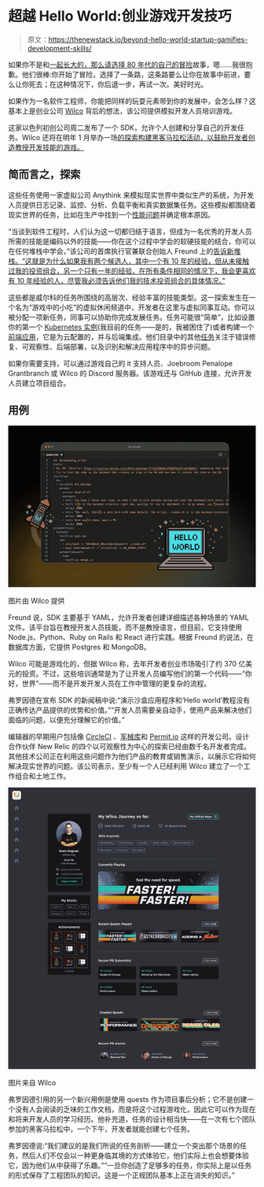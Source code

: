 # 超越 Hello World:创业游戏开发技巧

> 原文：<https://thenewstack.io/beyond-hello-world-startup-gamifies-development-skills/>

如果你不是和[一起长大的，那么请选择 80 年代的自己的冒险](https://www.cyoa.com/)故事，嗯……我很抱歉。他们很棒:你开始了冒险，选择了一条路，这条路要么让你在故事中前进，要么让你死去；在这种情况下，你后退一步，再试一次。美好时光。

如果作为一名软件工程师，你能把同样的玩耍元素带到你的发展中，会怎么样？这基本上是创业公司 [Wilco](https://www.trywilco.com/) 背后的想法，该公司提供模拟开发人员培训游戏。

这家以色列初创公司周二发布了一个 SDK，允许个人创建和分享自己的开发任务。Wilco 还将在明年 1 月举办一场[的探索构建黑客马拉松活动，以鼓励开发者创造教授开发技能的游戏。](https://www.trywilco.com/hackathons/quest-builder-jan23)

## 简而言之，探索

这些任务使用一家虚拟公司 Anythink 来模拟现实世界中类似生产的系统，为开发人员提供日志记录、监控、分析、负载平衡和真实数据集任务。这些模拟都围绕着现实世界的任务，比如在生产中找到一个[性能问题](https://thenewstack.io/the-data-quality-problem-and-its-impact-on-application-performance/)并确定根本原因。

“当谈到软件工程时，人们认为这一切都归结于语言，但成为一名优秀的开发人员所需的技能是编码以外的技能——你在这个过程中学会的软硬技能的结合，你可以在任何堆栈中学会，”该公司的首席执行官兼联合创始人 Freund 上的[告诉新堆栈。“这就是为什么如果我有两个候选人，其中一个有 10 年的经验，但从未接触过我的投资组合，另一个只有一年的经验，在所有条件相同的情况下，我会更喜欢有 10 年经验的人，尽管我必须告诉他们我的技术投资组合的具体情况。”](https://www.linkedin.com/in/onfreund/?originalSubdomain=il)

这些都是威尔科的任务所围绕的高层次、经验丰富的技能类型。这一探索发生在一个名为“游戏中的小吃”的虚拟休闲频道中，开发者在这里与虚拟同事互动。你可以被分配一项新任务，同事可以协助你完成发展任务。任务可能很“简单”，比如设置你的第一个 [Kubernetes 实例](https://thenewstack.io/kubernetes-101-install-kubernetes-on-rocky-linux/)(我目前的任务——是的，我被困住了)或者构建一个[前端应用](https://thenewstack.io/key-concepts/frontend-development/)，它是为云配置的，并与后端集成。他们目录中的其他[任务](https://www.trywilco.com/catalog)关注于错误修复、可观察性、后端部署，以及识别和解决应用程序中的异步问题。

如果你需要支持，可以通过游戏自己的 it 支持人员、Joebroom Penalope Grantbranch 或 Wilco 的 Discord 服务器。该游戏还与 GitHub 连接，允许开发人员建立项目组合。

## 用例

![Wilco code](img/477ed4f7ac5dbe215f6d796b8ee539c9.png)

图片由 Wilco 提供

Freund 说，SDK 主要基于 YAML，允许开发者创建详细描述各种场景的 YAML 文件。该平台旨在教授开发人员技能，而不是教授语言，但目前，它支持使用 Node.js、Python、Ruby on Rails 和 React 进行实践。根据 Freund 的说法，在数据库方面，它提供 Postgres 和 MongoDB。

Wilco 可能是游戏化的，但据 Wilco 称，去年开发者创业市场吸引了约 370 亿美元的投资。不过，这些培训通常是为了让开发人员编写他们的第一个代码——“你好，世界”——而不是开发开发人员在工作中管理的更复杂的流程。

弗罗因德在宣布 SDK 的新闻稿中说:“演示沙盒应用程序和‘Hello world’教程没有正确传达产品提供的优势和价值。”“开发人员需要亲自动手，使用产品来解决他们面临的问题，以便充分理解它的价值。”

编辑器的早期用户包括像 [CircleCI](https://thenewstack.io/circlecis-enterprise-features-are-now-free/) 、[军械库](https://thenewstack.io/sponsor/armory/)和 [Permit.io](https://www.permit.io/) 这样的开发公司。设计合作伙伴 New Relic 的四个以可观察性为中心的探索已经由数千名开发者完成。其他技术公司正在利用这些问题作为他们产品的教育或销售演示，以展示它将如何解决现实世界的问题。该公司表示，至少有一个人已经利用 Wilco 建立了一个工作组合和土地工作。

![Wilco Developer Portfolio](img/93fc161dfd6c768fb6b85634db309ee1.png)

图片来自 Wilco

弗罗因德引用的另一个新兴用例是使用 quests 作为项目事后分析；它不是创建一个没有人会阅读的乏味的工作文档，而是将这个过程游戏化，因此它可以作为现在和将来开发人员的学习经历。他补充道，任务的设计相当快——在一次有七个团队参加的黑客马拉松中，一个下午，开发者就能创建七个任务。

弗罗因德说:“我们建议的是我们所说的任务剖析——建立一个突出那个场景的任务，然后人们不仅会以一种更身临其境的方式体验它，他们实际上也会想要体验它，因为他们从中获得了乐趣。”“一旦你创造了足够多的任务，你实际上是以任务的形式保存了工程团队的知识。这是一个正规团队基本上正在消失的知识。”

<svg xmlns:xlink="http://www.w3.org/1999/xlink" viewBox="0 0 68 31" version="1.1"><title>Group</title> <desc>Created with Sketch.</desc></svg>